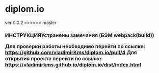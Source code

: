 ﻿# diplom.io
</h2>ver 0.0.2</h2>
>>>>>> master
<h3>ИНСТРУКЦИЯ</h

Устранены замечания (БЭМ webpack(build))


Для проверки работы  необходимо перейти по ссылке:
https://github.com/vladimirKms/diplom.io/pull/4
Для открытия проекта перейти по ссылке:
https://vladimirkms.github.io/diplom.io/dist/index.html
